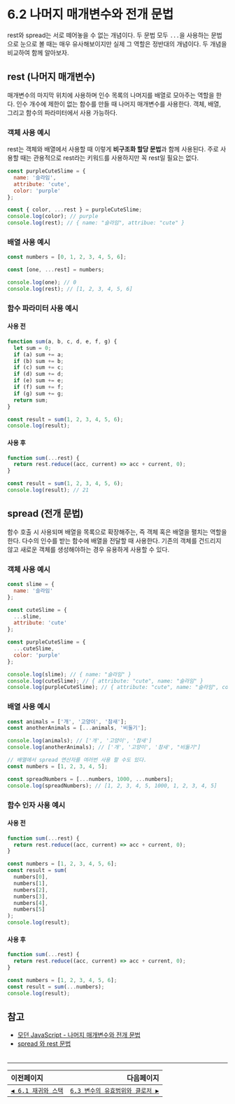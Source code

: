 # 6.2 나머지 매개변수와 전개 문법   
rest와 spread는 서로 떼어놓을 수 없는 개념이다. 두 문법 모두 `...`을 사용하는 문법으로 눈으로 볼 때는 매우 유사해보이지만 실제 그 역할은 정반대의 개념이다. 두 개념을 비교하여 함께 알아보자.

## rest (나머지 매개변수)
매개변수의 마지막 위치에 사용하며 인수 목록의 나머지를 배열로 모아주는 역할을 한다. 인수 개수에 제한이 없는 함수를 만들 때 나머지 매개변수를 사용한다. 객체, 배열, 그리고 함수의 파라미터에서 사용 가능하다.

### 객체 사용 예시
rest는 객체와 배열에서 사용할 때 이렇게 **비구조화 할당 문법**과 함께 사용된다. 주로 사용할 때는 관용적으로 rest라는 키워드를 사용하지만 꼭 rest일 필요는 없다.
```jsx
const purpleCuteSlime = {
  name: '슬라임',
  attribute: 'cute',
  color: 'purple'
};

const { color, ...rest } = purpleCuteSlime;
console.log(color); // purple
console.log(rest); // { name: "슬라임", attribue: "cute" }
```

### 배열 사용 예시
```jsx
const numbers = [0, 1, 2, 3, 4, 5, 6];

const [one, ...rest] = numbers;

console.log(one); // 0
console.log(rest); // [1, 2, 3, 4, 5, 6]
```

### 함수 파라미터 사용 예시
#### 사용 전
```jsx
function sum(a, b, c, d, e, f, g) {
  let sum = 0;
  if (a) sum += a;
  if (b) sum += b;
  if (c) sum += c;
  if (d) sum += d;
  if (e) sum += e;
  if (f) sum += f;
  if (g) sum += g;
  return sum;
}

const result = sum(1, 2, 3, 4, 5, 6);
console.log(result);
```

#### 사용 후
```jsx
function sum(...rest) {
  return rest.reduce((acc, current) => acc + current, 0);
}

const result = sum(1, 2, 3, 4, 5, 6);
console.log(result); // 21
```

## spread (전개 문법)
함수 호출 시 사용되며 배열을 목록으로 확장해주는, 즉 객체 혹은 배열을 펼치는 역할을 한다. 다수의 인수를 받는 함수에 배열을 전달할 때 사용한다. 기존의 객체를 건드리지 않고 새로운 객체를 생성해야하는 경우 유용하게 사용할 수 있다.

### 객체 사용 예시
```jsx
const slime = {
  name: '슬라임'
};

const cuteSlime = {
  ...slime,
  attribute: 'cute'
};

const purpleCuteSlime = {
  ...cuteSlime,
  color: 'purple'
};

console.log(slime); // { name: "슬라임" }
console.log(cuteSlime); // { attribute: "cute", name: "슬라임" }
console.log(purpleCuteSlime); // { attribute: "cute", name: "슬라임", color: "purple" }
```

### 배열 사용 예시
```jsx
const animals = ['개', '고양이', '참새'];
const anotherAnimals = [...animals, '비둘기'];

console.log(animals); // ['개', '고양이', '참새']
console.log(anotherAnimals); // ['개', '고양이', '참새', "비둘기"]

// 배열에서 spread 연산자를 여러번 사용 할 수도 있다.
const numbers = [1, 2, 3, 4, 5];

const spreadNumbers = [...numbers, 1000, ...numbers];
console.log(spreadNumbers); // [1, 2, 3, 4, 5, 1000, 1, 2, 3, 4, 5]
```

### 함수 인자 사용 예시
#### 사용 전
```jsx
function sum(...rest) {
  return rest.reduce((acc, current) => acc + current, 0);
}

const numbers = [1, 2, 3, 4, 5, 6];
const result = sum(
  numbers[0],
  numbers[1],
  numbers[2],
  numbers[3],
  numbers[4],
  numbers[5]
);
console.log(result);
```

#### 사용 후
```jsx
function sum(...rest) {
  return rest.reduce((acc, current) => acc + current, 0);
}

const numbers = [1, 2, 3, 4, 5, 6];
const result = sum(...numbers);
console.log(result);
```

## 참고   
- [모던 JavaScript - 나머지 매개변수와 전개 문법](https://ko.javascript.info/rest-parameters-spread)
- [spread 와 rest 문법](https://learnjs.vlpt.us/useful/07-spread-and-rest.html)
　   
　   
---   
|이전페이지|다음페이지|
|:---|---:|
|[`◀ 6.1 재귀와 스택`](./6.1_recursion.md)|[`6.3 변수의 유효범위와 클로저 ▶`](./6.3_closure.md)|
